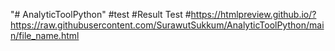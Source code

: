 "# AnalyticToolPython" 
#test
#Result Test
#https://htmlpreview.github.io/?https://raw.githubusercontent.com/SurawutSukkum/AnalyticToolPython/main/file_name.html